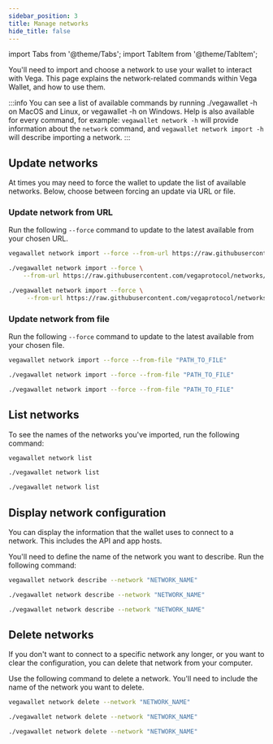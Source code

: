 ```yaml
---
sidebar_position: 3
title: Manage networks
hide_title: false
---
```


import Tabs from '@theme/Tabs';
import TabItem from '@theme/TabItem';

You'll need to import and choose a network to use your wallet to interact with Vega. This page explains the network-related commands within Vega Wallet, and how to use them. 

:::info 
You can see a list of available commands by running ./vegawallet -h on MacOS and Linux, or vegawallet -h on Windows. Help is also available for every command, for example: `vegawallet network -h` will provide information about the `network` command, and `vegawallet network import -h` will describe importing a network.
:::

## Update networks

At times you may need to force the wallet to update the list of available networks. Below, choose between forcing an update via URL or file. 

### Update network from URL

Run the following `--force` command to update to the latest available from your chosen URL.  

<Tabs groupId="operating-systems">
<TabItem value="windows" label="Windows">

```bash
vegawallet network import --force --from-url https://raw.githubusercontent.com/vegaprotocol/networks/master/mainnet1/mainnet1.toml
```
</TabItem>
<TabItem value="mac" label="MacOS">

```bash
./vegawallet network import --force \
    --from-url https://raw.githubusercontent.com/vegaprotocol/networks/master/mainnet1/mainnet1.toml
```
</TabItem>
<TabItem value="linux" label="Linux">

```bash
./vegawallet network import --force \
     --from-url https://raw.githubusercontent.com/vegaprotocol/networks/master/mainnet1/mainnet1.toml
```
</TabItem>
</Tabs>

### Update network from file

Run the following `--force` command to update to the latest available from your chosen file.  

<Tabs groupId="operating-systems">
<TabItem value="windows" label="Windows">

```bash
vegawallet network import --force --from-file "PATH_TO_FILE"
```
</TabItem>
<TabItem value="mac" label="MacOS">

```bash
./vegawallet network import --force --from-file "PATH_TO_FILE"
```
</TabItem>
<TabItem value="linux" label="Linux">

```bash
./vegawallet network import --force --from-file "PATH_TO_FILE"
```
</TabItem>

</Tabs>

## List networks 

To see the names of the networks you've imported, run the following command: 

<Tabs groupId="operating-systems">
<TabItem value="windows" label="Windows">

```bash
vegawallet network list
```
</TabItem>
<TabItem value="mac" label="MacOS">

```bash
./vegawallet network list
```
</TabItem>
<TabItem value="linux" label="Linux">

```bash
./vegawallet network list
```
</TabItem>

</Tabs>

## Display network configuration 

You can display the information that the wallet uses to connect to a network. This includes the API and app hosts. 

You'll need to define the name of the network you want to describe.  Run the following command: 

<Tabs groupId="operating-systems">
<TabItem value="windows" label="Windows">

```bash
vegawallet network describe --network "NETWORK_NAME"
```
</TabItem>
<TabItem value="mac" label="MacOS">

```bash
./vegawallet network describe --network "NETWORK_NAME"
```
</TabItem>
<TabItem value="linux" label="Linux">

```bash
./vegawallet network describe --network "NETWORK_NAME"
```
</TabItem>

</Tabs>

## Delete networks 

If you don't want to connect to a specific network any longer, or you want to clear the configuration, you can delete that network from your computer. 

Use the following command to delete a network. You'll need to include the name of the network you want to delete. 

<Tabs groupId="operating-systems">
<TabItem value="windows" label="Windows">

```bash
vegawallet network delete --network "NETWORK_NAME"
```
</TabItem>
<TabItem value="mac" label="MacOS">

```bash
./vegawallet network delete --network "NETWORK_NAME"
```
</TabItem>
<TabItem value="linux" label="Linux">

```bash
./vegawallet network delete --network "NETWORK_NAME"
```
</TabItem>

</Tabs>
